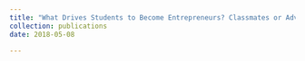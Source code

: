 ```yaml
---
title: "What Drives Students to Become Entrepreneurs? Classmates or Advisers"
collection: publications
date: 2018-05-08

---
```


